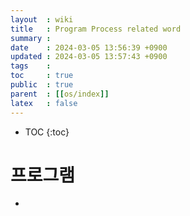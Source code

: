 ```yaml
---
layout  : wiki
title   : Program Process related word
summary : 
date    : 2024-03-05 13:56:39 +0900
updated : 2024-03-05 13:57:43 +0900
tags    : 
toc     : true
public  : true
parent  : [[os/index]]
latex   : false
---
```

* TOC
{:toc}

# 프로그램
- 
